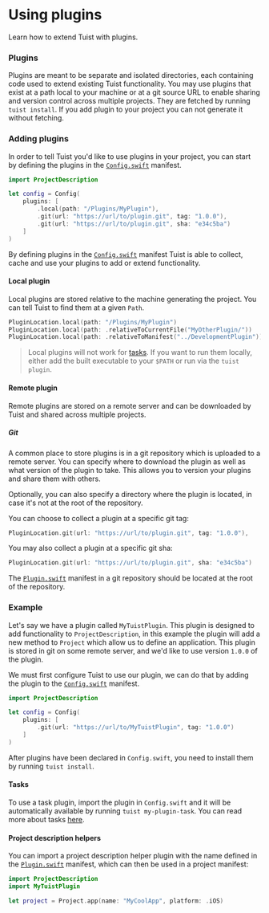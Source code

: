 # Using plugins

Learn how to extend Tuist with plugins.

### Plugins

Plugins are meant to be separate and isolated directories, each containing code used to extend existing Tuist functionality.
You may use plugins that exist at a path local to your machine or at a git source URL to enable sharing and version control across multiple projects. They are fetched by running `tuist install`. If you add plugin to your project you can not generate it without fetching.

### Adding plugins

In order to tell Tuist you'd like to use plugins in your project, you can start by defining the plugins in the [`Config.swift`](config) manifest.

```swift
import ProjectDescription

let config = Config(
    plugins: [
        .local(path: "/Plugins/MyPlugin"),
        .git(url: "https://url/to/plugin.git", tag: "1.0.0"),
        .git(url: "https://url/to/plugin.git", sha: "e34c5ba")
    ]
)
```

By defining plugins in the [`Config.swift`](config) manifest Tuist is able to collect, cache and use your plugins to add or extend functionality.

#### Local plugin

Local plugins are stored relative to the machine generating the project. You can tell Tuist to find them at a given `Path`.

```swift
PluginLocation.local(path: "/Plugins/MyPlugin")
PluginLocation.local(path: .relativeToCurrentFile("MyOtherPlugin/"))
PluginLocation.local(path: .relativeToManifest("../DevelopmentPlugin"))
```

> Local plugins will not work for [tasks](task). If you want to run them locally, either add the built executable to your `$PATH` or run via the `tuist plugin`.

#### Remote plugin

Remote plugins are stored on a remote server and can be downloaded by Tuist and shared across multiple projects.

##### Git

A common place to store plugins is in a git repository which is uploaded to a remote server. You can specify where to download the plugin as well as what version of the plugin to take.
This allows you to version your plugins and share them with others.

Optionally, you can also specify a directory where the plugin is located, in case it's not at the root of the repository.

You can choose to collect a plugin at a specific git tag:

```swift
PluginLocation.git(url: "https://url/to/plugin.git", tag: "1.0.0"),
```

You may also collect a plugin at a specific git sha:

```swift
PluginLocation.git(url: "https://url/to/plugin.git", sha: "e34c5ba")
```

The [`Plugin.swift`](creating-plugins) manifest in a git repository should be located at the root of the repository.

### Example

Let's say we have a plugin called `MyTuistPlugin`. This plugin is designed to add functionality to `ProjectDescription`, in this example the plugin will add a new method to `Project` which allow us to define an application.
This plugin is stored in git on some remote server, and we'd like to use version `1.0.0` of the plugin.

We must first configure Tuist to use our plugin, we can do that by adding the plugin to the [`Config.swift`](config) manifest.

```swift
import ProjectDescription

let config = Config(
    plugins: [
        .git(url: "https://url/to/MyTuistPlugin", tag: "1.0.0")
    ]
)
```

After plugins have been declared in `Config.swift`, you need to install them by running `tuist install`. 

#### Tasks

To use a task plugin, import the plugin in `Config.swift` and it will be automatically available by running `tuist my-plugin-task`.
You can read more about tasks [here](task).

#### Project description helpers

You can import a project description helper plugin with the name defined in the [`Plugin.swift`](creating-plugins) manifest, which can then be used in a project manifest:

```swift
import ProjectDescription
import MyTuistPlugin

let project = Project.app(name: "MyCoolApp", platform: .iOS)
```

